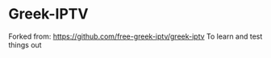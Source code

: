 # Greek-IPTV
Forked from: https://github.com/free-greek-iptv/greek-iptv
To learn and test things out
